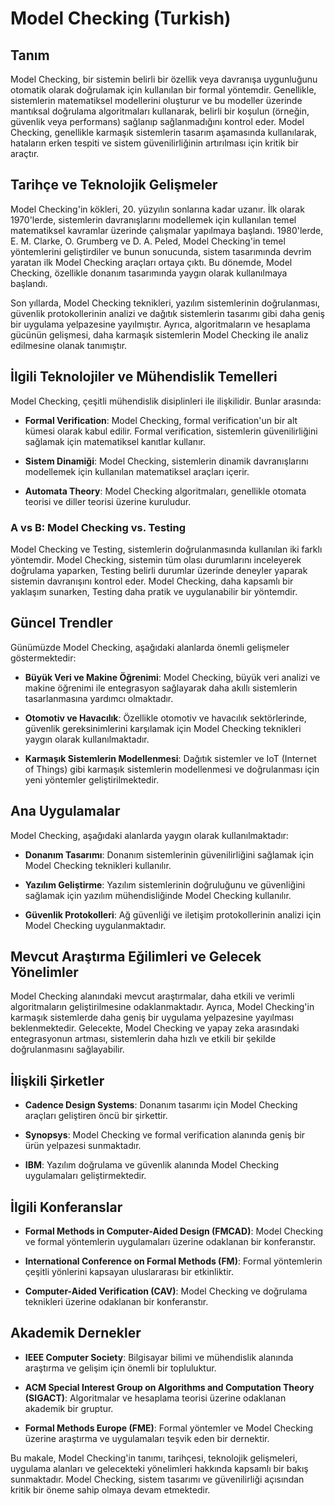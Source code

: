 # Model Checking (Turkish)

## Tanım

Model Checking, bir sistemin belirli bir özellik veya davranışa uygunluğunu otomatik olarak doğrulamak için kullanılan bir formal yöntemdir. Genellikle, sistemlerin matematiksel modellerini oluşturur ve bu modeller üzerinde mantıksal doğrulama algoritmaları kullanarak, belirli bir koşulun (örneğin, güvenlik veya performans) sağlanıp sağlanmadığını kontrol eder. Model Checking, genellikle karmaşık sistemlerin tasarım aşamasında kullanılarak, hataların erken tespiti ve sistem güvenilirliğinin artırılması için kritik bir araçtır.

## Tarihçe ve Teknolojik Gelişmeler

Model Checking'in kökleri, 20. yüzyılın sonlarına kadar uzanır. İlk olarak 1970'lerde, sistemlerin davranışlarını modellemek için kullanılan temel matematiksel kavramlar üzerinde çalışmalar yapılmaya başlandı. 1980'lerde, E. M. Clarke, O. Grumberg ve D. A. Peled, Model Checking'in temel yöntemlerini geliştirdiler ve bunun sonucunda, sistem tasarımında devrim yaratan ilk Model Checking araçları ortaya çıktı. Bu dönemde, Model Checking, özellikle donanım tasarımında yaygın olarak kullanılmaya başlandı.

Son yıllarda, Model Checking teknikleri, yazılım sistemlerinin doğrulanması, güvenlik protokollerinin analizi ve dağıtık sistemlerin tasarımı gibi daha geniş bir uygulama yelpazesine yayılmıştır. Ayrıca, algoritmaların ve hesaplama gücünün gelişmesi, daha karmaşık sistemlerin Model Checking ile analiz edilmesine olanak tanımıştır.

## İlgili Teknolojiler ve Mühendislik Temelleri

Model Checking, çeşitli mühendislik disiplinleri ile ilişkilidir. Bunlar arasında:

- **Formal Verification**: Model Checking, formal verification'un bir alt kümesi olarak kabul edilir. Formal verification, sistemlerin güvenilirliğini sağlamak için matematiksel kanıtlar kullanır.
  
- **Sistem Dinamiği**: Model Checking, sistemlerin dinamik davranışlarını modellemek için kullanılan matematiksel araçları içerir.
  
- **Automata Theory**: Model Checking algoritmaları, genellikle otomata teorisi ve diller teorisi üzerine kuruludur.

### A vs B: Model Checking vs. Testing

Model Checking ve Testing, sistemlerin doğrulanmasında kullanılan iki farklı yöntemdir. Model Checking, sistemin tüm olası durumlarını inceleyerek doğrulama yaparken, Testing belirli durumlar üzerinde deneyler yaparak sistemin davranışını kontrol eder. Model Checking, daha kapsamlı bir yaklaşım sunarken, Testing daha pratik ve uygulanabilir bir yöntemdir.

## Güncel Trendler

Günümüzde Model Checking, aşağıdaki alanlarda önemli gelişmeler göstermektedir:

- **Büyük Veri ve Makine Öğrenimi**: Model Checking, büyük veri analizi ve makine öğrenimi ile entegrasyon sağlayarak daha akıllı sistemlerin tasarlanmasına yardımcı olmaktadır.
  
- **Otomotiv ve Havacılık**: Özellikle otomotiv ve havacılık sektörlerinde, güvenlik gereksinimlerini karşılamak için Model Checking teknikleri yaygın olarak kullanılmaktadır.

- **Karmaşık Sistemlerin Modellenmesi**: Dağıtık sistemler ve IoT (Internet of Things) gibi karmaşık sistemlerin modellenmesi ve doğrulanması için yeni yöntemler geliştirilmektedir.

## Ana Uygulamalar

Model Checking, aşağıdaki alanlarda yaygın olarak kullanılmaktadır:

- **Donanım Tasarımı**: Donanım sistemlerinin güvenilirliğini sağlamak için Model Checking teknikleri kullanılır.
  
- **Yazılım Geliştirme**: Yazılım sistemlerinin doğruluğunu ve güvenliğini sağlamak için yazılım mühendisliğinde Model Checking kullanılır.
  
- **Güvenlik Protokolleri**: Ağ güvenliği ve iletişim protokollerinin analizi için Model Checking uygulanmaktadır.

## Mevcut Araştırma Eğilimleri ve Gelecek Yönelimler

Model Checking alanındaki mevcut araştırmalar, daha etkili ve verimli algoritmaların geliştirilmesine odaklanmaktadır. Ayrıca, Model Checking'in karmaşık sistemlerde daha geniş bir uygulama yelpazesine yayılması beklenmektedir. Gelecekte, Model Checking ve yapay zeka arasındaki entegrasyonun artması, sistemlerin daha hızlı ve etkili bir şekilde doğrulanmasını sağlayabilir.

## İlişkili Şirketler

- **Cadence Design Systems**: Donanım tasarımı için Model Checking araçları geliştiren öncü bir şirkettir.

- **Synopsys**: Model Checking ve formal verification alanında geniş bir ürün yelpazesi sunmaktadır.

- **IBM**: Yazılım doğrulama ve güvenlik alanında Model Checking uygulamaları geliştirmektedir.

## İlgili Konferanslar

- **Formal Methods in Computer-Aided Design (FMCAD)**: Model Checking ve formal yöntemlerin uygulamaları üzerine odaklanan bir konferanstır.

- **International Conference on Formal Methods (FM)**: Formal yöntemlerin çeşitli yönlerini kapsayan uluslararası bir etkinliktir.

- **Computer-Aided Verification (CAV)**: Model Checking ve doğrulama teknikleri üzerine odaklanan bir konferanstır.

## Akademik Dernekler

- **IEEE Computer Society**: Bilgisayar bilimi ve mühendislik alanında araştırma ve gelişim için önemli bir topluluktur.

- **ACM Special Interest Group on Algorithms and Computation Theory (SIGACT)**: Algoritmalar ve hesaplama teorisi üzerine odaklanan akademik bir gruptur.

- **Formal Methods Europe (FME)**: Formal yöntemler ve Model Checking üzerine araştırma ve uygulamaları teşvik eden bir dernektir. 

Bu makale, Model Checking'in tanımı, tarihçesi, teknolojik gelişmeleri, uygulama alanları ve gelecekteki yönelimleri hakkında kapsamlı bir bakış sunmaktadır. Model Checking, sistem tasarımı ve güvenilirliği açısından kritik bir öneme sahip olmaya devam etmektedir.